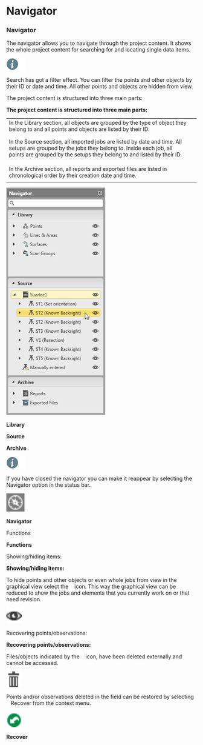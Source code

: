 # Navigator

### Navigator

The navigator allows you to navigate through the project content. It shows the whole project content for searching for and locating single data items.

![Image](./data/icons/note.gif)

Search has got a filter effect. You can filter the points and other objects by their ID or date and time. All other points and objects are hidden from view.

The project content is structured into three main parts:

**The project content is structured into three main parts:**

|  |  |
| --- | --- |
| In the Library section, all objects are grouped by the type of object they belong to and all points and objects are listed by their ID. |
|  |
|  |
| In the Source section, all imported jobs are listed by date and time. All setups are grouped by the jobs they belong to. Inside each job, all points are grouped by the setups they belong to and listed by their ID. |
|  |
|  |
|  |
| In the Archive section, all reports and exported files are listed in chronological order by their creation date and time. |
|  |

![Image](graphics/00450156.jpg)

**Library**

**Source**

**Archive**

![Image](./data/icons/note.gif)

If you have closed the navigator you can make it reappear by selecting the    Navigator option in the status bar.

![Image](graphics/00466907.jpg)

**Navigator**

Functions

**Functions**

Showing/hiding items:

**Showing/hiding items:**

To hide points and other objects or even whole jobs from view in the graphical view select the    icon. This way the graphical view can be reduced to show the jobs and elements that you currently work on or that need revision.

![Image](graphics/00466040.jpg)

Recovering points/observations:

**Recovering points/observations:**

Files/objects indicated by the    icon, have been deleted externally and cannot be accessed.

![Image](graphics/00466559.jpg)

Points and/or observations deleted in the field can be restored by selecting    Recover from the context menu.

![Image](graphics/00466001.jpg)

**Recover**

